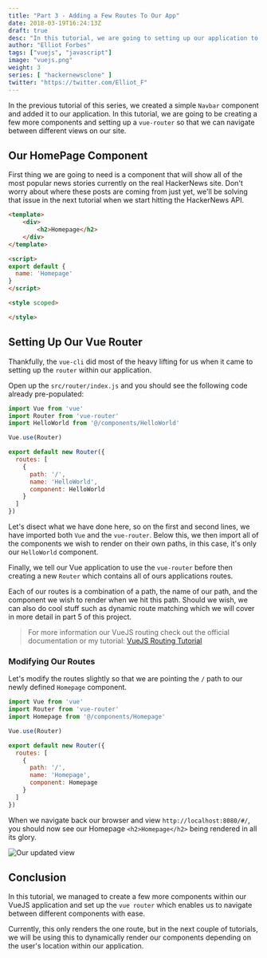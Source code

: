 ```yaml
---
title: "Part 3 - Adding a Few Routes To Our App"
date: 2018-03-19T16:24:13Z
draft: true
desc: "In this tutorial, we are going to setting up our application to use the vue router and add a few simple routes to our application."
author: "Elliot Forbes"
tags: ["vuejs", "javascript"]
image: "vuejs.png"
weight: 3
series: [ "hackernewsclone" ]
twitter: "https://twitter.com/Elliot_F"
---
```


In the previous tutorial of this series, we created a simple `Navbar` component and added it to our application. In this tutorial, we are going to be creating a few more components and setting up a `vue-router` so that we can navigate between different views on our site.

## Our HomePage Component

First thing we are going to need is a component that will show all of the most popular news stories currently on the real HackerNews site. Don't worry about where these posts are coming from just yet, we'll be solving that issue in the next tutorial when we start hitting the HackerNews API.

```html
<template>
    <div>
        <h2>Homepage</h2>
    </div>
</template>

<script>
export default {
  name: 'Homepage'
}
</script>

<style scoped>

</style>

```

## Setting Up Our Vue Router

Thankfully, the `vue-cli` did most of the heavy lifting for us when it came to setting up the `router` within our application.  

Open up the `src/router/index.js` and you should see the following code already pre-populated:

```js
import Vue from 'vue'
import Router from 'vue-router'
import HelloWorld from '@/components/HelloWorld'

Vue.use(Router)

export default new Router({
  routes: [
    {
      path: '/',
      name: 'HelloWorld',
      component: HelloWorld
    }
  ]
})
```

Let's disect what we have done here, so on the first and second lines, we have imported both `Vue` and the `vue-router`. Below this, we then import all of the components we wish to render on their own paths, in this case, it's only our `HelloWorld` component.

Finally, we tell our Vue application to use the `vue-router` before then creating a new `Router` which contains all of ours applications routes. 

Each of our routes is a combination of a path, the name of our path, and the component we wish to render when we hit this path. Should we wish, we can also do cool stuff such as dynamic route matching which we will cover in more detail in part 5 of this project.

> For more information our VueJS routing check out the official documentation or my tutorial: [VueJS Routing Tutorial](/javascript/vuejs/vue-router-beginners-tutorial/)

### Modifying Our Routes

Let's modify the routes slightly so that we are pointing the `/` path to our newly defined `Homepage` component.

```js
import Vue from 'vue'
import Router from 'vue-router'
import Homepage from '@/components/Homepage'

Vue.use(Router)

export default new Router({
  routes: [
    {
      path: '/',
      name: 'Homepage',
      component: Homepage
    }
  ]
})
```

When we navigate back our browser and view `http://localhost:8080/#/`, you should now see our Homepage `<h2>Homepage</h2>` being rendered in all its glory.

![Our updated view](https://s3-eu-west-1.amazonaws.com/tutorialedge.net/images/hackernews-clone/screenshot-04.png)

## Conclusion

In this tutorial, we managed to create a few more components within our VueJS application and set up the `vue router` which enables us to navigate between different components with ease. 

Currently, this only renders the one route, but in the next couple of tutorials, we will be using this to dynamically render our components depending on the user's location within our application.